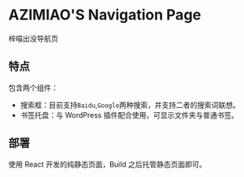 # AZIMIAO'S Navigation Page

梓喵出没导航页

## 特点

包含两个组件：

- 搜索框：目前支持`Baidu`,`Google`两种搜索，并支持二者的搜索词联想。
- 书签托盘：与 WordPress 插件配合使用，可显示文件夹与普通书签。

## 部署

使用 React 开发的纯静态页面，Build 之后托管静态页面即可。